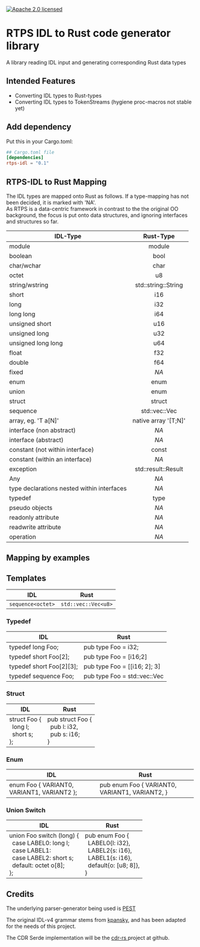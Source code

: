 [![Apache 2.0 licensed][licence-badge]][licence-url]
# RTPS IDL to Rust code generator library

A library reading IDL input and generating corresponding Rust data types

## Intended Features
* Converting IDL types to Rust-types
* Converting IDL types to TokenStreams (hygiene proc-macros not stable yet)

## Add dependency
Put this in your Cargo.toml:
```toml
## Cargo.toml file
[dependencies]
rtps-idl = "0.1"
```

## RTPS-IDL to Rust Mapping
The IDL types are mapped onto Rust as follows. 
If a type-mapping has not been decided, it is marked with 'NA'.  
As RTPS is a data-centric framework in contrast to 
the the original OO background, the focus is put onto data structures, and ignoring interfaces and structures so far.

|  IDL-Type  | Rust-Type |
| ------------- |:-------------:| 
| module     | module | 
| boolean      | bool      | 
| char/wchar | char      | 
| octet | u8  | 
| string/wstring    | std::string::String  | 
| short | i16  | 
| long |  i32 | 
| long long | i64  | 
| unsigned short | u16  | 
| unsigned long |  u32 | 
| unsigned long long | u64  | 
| float | f32  | 
| double | f64  | 
| fixed  |  _NA_ | 
| enum | enum  | 
| union  | enum  | 
| struct | struct  | 
| sequence | std::vec::Vec  | 
| array, eg. 'T a[N]' | native array '[T;N]'  | 
| interface (non abstract) |  _NA_  | 
| interface (abstract) |  _NA_   | 
| constant (not within interface) | const  | 
| constant (within an interface)   |  _NA_    | 
| exception |  std::result::Result   | 
| Any | _NA_   | 
| type declarations nested within interfaces  | _NA_   | 
| typedef | type  | 
| pseudo objects  | _NA_  | 
| readonly attribute | _NA_  | 
| readwrite attribute |  _NA_   | 
| operation |  _NA_  | 

## Mapping by examples

## Templates

| IDL | Rust |
| ----- | ----- |
| `sequence<octet>` | `std::vec::Vec<u8>` |

### Typedef

| IDL | Rust |
| ----- | ----- |
| typedef long Foo; | pub type Foo = i32; |
| typedef short Foo[2]; | pub type Foo = [i16;2] |
| typedef short Foo[2][3]; | pub type Foo = [[i16; 2]; 3] |
| typedef sequence<octet> Foo; | pub type Foo = std::vec::Vec<u8> |


### Struct

| IDL | Rust |
| ----- | ----- |
| struct Foo {<br>&ensp;long l;<br>&ensp;short s;<br>}; | pub struct Foo {<br>&ensp;pub l: i32,<br>&ensp;pub s: i16;<br>} |

### Enum

| IDL | Rust |
| ----- | ----- |
| enum Foo { VARIANT0, VARIANT1, VARIANT2 }; | pub enum Foo { VARIANT0, VARIANT1, VARIANT2, } |

### Union Switch

| IDL | Rust |
| ----- | ----- |
| union Foo switch (long) {<br>&ensp;case LABEL0: long l;<br>&ensp;case LABEL1:<br>&ensp;case LABEL2: short s;<br>&ensp;default: octet o[8];<br>}; | pub enum Foo {<br>&ensp;LABEL0{l: i32},<br>&ensp;LABEL2{s: i16},<br>&ensp;LABEL1{s: i16},<br>&ensp;default{o: [u8; 8]},<br>}  |


## Credits
The underlying parser-generator  being used is [PEST][pest-url]

The original IDL-v4 grammar stems from [kpansky][idl-v4-grammar-url], and has been adapted for the needs of this project.

The CDR Serde implementation will be the  [cdr-rs
][cdr-rs-url] project at github.

[licence-badge]: https://img.shields.io/badge/License-Apache%202.0-blue.svg
[licence-url]: LICENSE.md
[pest-url]: https://pest.rs/
[idl-v4-grammar-url]: https://github.com/kpansky
[cdr-rs-url]: https://github.com/hrektts/cdr-rs